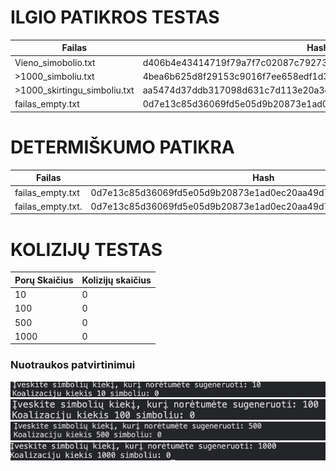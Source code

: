 # ILGIO PATIKROS TESTAS

|             Failas            |                               Hash                              |
|-------------------------------|-----------------------------------------------------------------|
| Vieno_simobolio.txt           | d406b4e43414719f79a7f7c02087c792734a43aab6e7f4352dcbc016c1b1abc4|
| >1000_simboliu.txt            | 4bea6b625d8f29153c9016f7ee658edf1d33ff3da83390fb7ac50ea77a1673cd|
| >1000_skirtingu_simboliu.txt  | aa5474d37ddb317098d631c7d113e20a3c9e8289bad29a6242f96e499d5dd30b|
| failas_empty.txt              | 0d7e13c85d36069fd5e05d9b20873e1ad0ec20aa49d7fd698e9ca24c54067e5c|


# DETERMIŠKUMO PATIKRA

|             Failas            |                               Hash                              |
|-------------------------------|-----------------------------------------------------------------|
| failas_empty.txt              | 0d7e13c85d36069fd5e05d9b20873e1ad0ec20aa49d7fd698e9ca24c54067e5c|
| failas_empty.txt.             | 0d7e13c85d36069fd5e05d9b20873e1ad0ec20aa49d7fd698e9ca24c54067e5c|

# KOLIZIJŲ TESTAS

|         Porų Skaičius         |                       Kolizijų skaičius                         |
|-------------------------------|-----------------------------------------------------------------|
| 10                            |                               0                                 |
| 100                           |                               0                                 |
| 500                           |                               0                                 |
| 1000                          |                               0                                 |

### Nuotraukos patvirtinimui

![alt text](<Screenshot 2025-09-19 at 15.23.00.png>)
![alt text](<Screenshot 2025-09-19 at 15.23.13.png>)
![alt text](<Screenshot 2025-09-19 at 15.23.26.png>)
![alt text](<Screenshot 2025-09-19 at 15.27.14.png>)